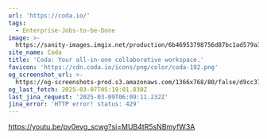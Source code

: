 ```yaml
---
url: 'https://coda.io/'
tags:
  - Enterprise-Jobs-to-be-Done
image: >-
  https://sanity-images.imgix.net/production/6b46953798756d87bc1ad579a32d2af427ba6d3d-1200x628.png?w=&auto=format%2Ccompress
site_name: Coda
title: 'Coda: Your all-in-one collaborative workspace.'
favicon: 'https://cdn.coda.io/icons/png/color/coda-192.png'
og_screenshot_url: >-
  https://og-screenshots-prod.s3.amazonaws.com/1366x768/80/false/d9cc37c9e295374b4b44803cb550b434857eb82bf038419d25186e2b407f5511.jpeg
og_last_fetch: 2025-03-07T05:19:01.830Z
last_jina_request: '2025-03-09T06:09:11.232Z'
jina_error: 'HTTP error! status: 429'
---
```


https://youtu.be/pv0evg_scwg?si=MUB4tR5sNBmyfW3A
